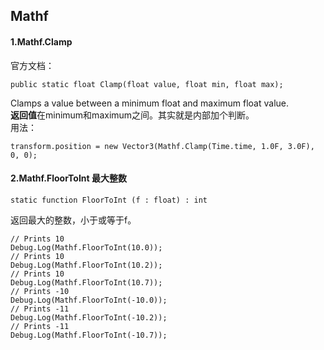 ## Mathf ##
#### 1.Mathf.Clamp ####
官方文档：  

	public static float Clamp(float value, float min, float max);  

Clamps a value between a minimum float and maximum float value.  
**返回值**在minimum和maximum之间。其实就是内部加个判断。  
用法：  

	transform.position = new Vector3(Mathf.Clamp(Time.time, 1.0F, 3.0F), 0, 0);
#### 2.Mathf.FloorToInt 最大整数 ####
	static function FloorToInt (f : float) : int
返回最大的整数，小于或等于f。

	// Prints 10
	Debug.Log(Mathf.FloorToInt(10.0));
	// Prints 10
	Debug.Log(Mathf.FloorToInt(10.2));
	// Prints 10
	Debug.Log(Mathf.FloorToInt(10.7));
	// Prints -10
	Debug.Log(Mathf.FloorToInt(-10.0));
	// Prints -11
	Debug.Log(Mathf.FloorToInt(-10.2));
	// Prints -11
	Debug.Log(Mathf.FloorToInt(-10.7));